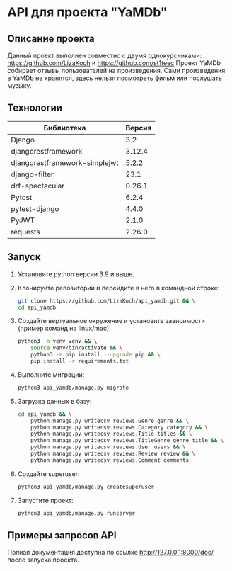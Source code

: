 # **API для проекта "YaMDb"**

## **Описание проекта**

Данный проект выполнен совместно с двумя однокурсниками:
<https://github.com/LizaKoch> и <https://github.com/st1teec>
Проект YaMDb собирает отзывы пользователей на произведения.
Сами произведения в YaMDb не хранятся,
здесь нельзя посмотреть фильм или послушать музыку.

## **Технологии**

| Библиотека                  | Версия |
|-----------------------------|--------|
|Django                       | 3.2    |
|djangorestframework          | 3.12.4 |
|djangorestframework-simplejwt| 5.2.2  |
|django-filter                | 23.1   |
|drf-spectacular              | 0.26.1 |
|Pytest                       | 6.2.4  |
|pytest-django                | 4.4.0  |
|PyJWT                        | 2.1.0  |
|requests                     | 2.26.0 |

## Запуск

1. Установите python версии 3.9 и выше.
1. Клонируйте репозиторий и перейдите в него в командной строке:

    ```bash
    git clone https://github.com/LizaKoch/api_yamdb.git && \
    cd api_yamdb
    ```

1. Создайте вертуальное окружение и установите зависимости (пример команд на linux/mac):

    ```bash
    python3 -m venv venv && \ 
        source venv/bin/activate && \
        python3 -m pip install --upgrade pip && \
        pip install -r requirements.txt
    ```

1. Выполните миграции:

    ```bash
    python3 api_yamdb/manage.py migrate
    ```

1. Загрузка данных в базу:

    ```bash
    cd api_yamdb && \
        python manage.py writecsv reviews.Genre genre && \
        python manage.py writecsv reviews.Category category && \
        python manage.py writecsv reviews.Title titles && \
        python manage.py writecsv reviews.TitleGenre genre_title && \
        python manage.py writecsv reviews.User users && \
        python manage.py writecsv reviews.Review review && \
        python manage.py writecsv reviews.Comment comments
    ```

1. Создайте superuser:

    ```bash
    python3 api_yamdb/manage.py createsuperuser
    ```

1. Запустите проект:

    ```bash
    python3 api_yamdb/manage.py runserver
    ```

## **Примеры запросов API**

Полная документация доступна по ссылке <http://127.0.0.1:8000/doc/>
после запуска проекта.
